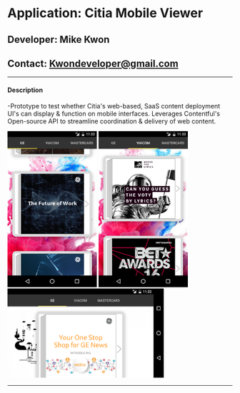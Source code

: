 # **Application: Citia Mobile Viewer**
## **Developer: Mike Kwon**
## **Contact: Kwondeveloper@gmail.com**

---

#### Description

-Prototype to test whether Citia's web-based, SaaS content deployment UI's can display & function on mobile interfaces.  Leverages Contentful's Open-source API to streamline coordination & delivery of web content.

<img src="screenshots/Screenshot_20160827-193131.png" width="200" height="350">
<img src="screenshots/Screenshot_20160827-193153.png" width="200" height="350">
<img src="screenshots/Screenshot_20160828-113222.png" width="350" height="200">

---